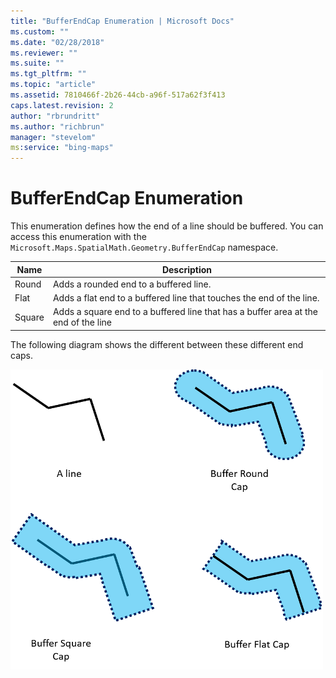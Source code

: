 ```yaml
---
title: "BufferEndCap Enumeration | Microsoft Docs"
ms.custom: ""
ms.date: "02/28/2018"
ms.reviewer: ""
ms.suite: ""
ms.tgt_pltfrm: ""
ms.topic: "article"
ms.assetid: 7810466f-2b26-44cb-a96f-517a62f3f413
caps.latest.revision: 2
author: "rbrundritt"
ms.author: "richbrun"
manager: "stevelom"
ms:service: "bing-maps"
---
```

# BufferEndCap Enumeration
This enumeration defines how the end of a line should be buffered. You can access this enumeration with the `Microsoft.Maps.SpatialMath.Geometry.BufferEndCap` namespace.

| Name | Description |
|------|-------------|
| Round | Adds a rounded end to a buffered line. |
| Flat | Adds a flat end to a buffered line that touches the end of the line. |
| Square | Adds a square end to a buffered line that has a buffer area at the end of the line |

The following diagram shows the different between these different end caps.

![BMV8_BufferEndCaps](../v8-web-control/media/bmv8-bufferendcaps.png)